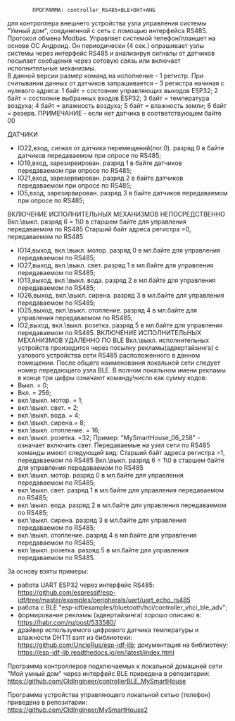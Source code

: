 			ПРОГРАММА: controller_RS485+BLE+DHT+AHG
для контроллера внешнего устройства узла управления системы "Умный дом",
соединенной с сеть с помощью интерфейса RS485. Протокол обмена Modbas.
Управляет системой телефон/планшет на основе ОС Андроид. 
Он периодически (4 сек.) опрашивает узлы системы через интерфейс RS485
и анализируя сигналы от датчиков посылает сообщения через сотовую связь
или включает исполнительные механизмы.	
В данной версии размер команд на исполнение - 1 регистр.
При считывании данных от датчиков запрашивается - 3 регистра начиная с нулевого адреса: 
1 байт = состояние управляющих выходов ESP32;
2 байт = состояние выбранных входов ESP32;
3 байт = температура воздуха;
4 байт = влажность воздуха;
5 байт = влажность земли;
6 байт = резерв.
ПРИМЕЧАНИЕ - если нет датчика в соответствующем байте 00

ДАТЧИКИ
- IO22,вход, сигнал от датчика перемещений(лог.0). 
  разряд 0 в байте датчиков передаваемом при опросе по RS485;
- IO19,вход, зарезирвирован.
  разряд 1 в байте датчиков передаваемом при опросе по RS485;
- IO21,вход, зарезервирован.
  разряд 2 в байте датчиков передаваемом при опросе по RS485;
- IO5,вход, зарезирвирован.
  разряд 3 в байте датчиков передаваемом при опросе по RS485;
	
ВКЛЮЧЕНИЕ ИСПОЛНИТЕЛЬНЫХ МЕХАНИЗМОВ НЕПОСРЕДСТВЕННО
Вкл.\выкл. разряд 6 = 1\0 в старшем байте для управления передаваемом по RS485
Старший байт адреса регистра =0, передаваемом по RS485
- IO14,выход, вкл.\выкл. мотор.
  разряд 0 в мл.байте для управления передаваемом по RS485;
- IO27,выход, вкл.\выкл. свет.
  разряд 1 в мл.байте для управления передаваемом по RS485;
- IO13,выход, вкл.\выкл. вода.
  разряд 2 в мл.байте для управления передаваемом по RS485;
- IO26,выход, вкл.\выкл. сирена.
  разряд 3 в мл.байте для управления передаваемом по RS485;
- IO25,выход, вкл.\выкл. отопление.
  разряд 4 в мл.байте для управления передаваемом по RS485;
- IO2,выход, вкл.\выкл. розетка.
  разряд 5 в мл.байте для управления передаваемом по RS485.
ВКЛЮЧЕНИЕ ИСПОЛНИТЕЛЬНЫХ МЕХАНИЗМОВ УДАЛЕННО ПО BLE
Вкл.\выкл. исполнительных устройств произодится через посылку рекламы(адвертайзинга)
с узлового устройства сети RS485 расположенного в данном помещении.
 После общего наименования локальной сети следует номер передающего узла BLE.
 В полном локальном имени рекламы в конце три цифры означают команду\число как сумму кодов:
- Выкл. = 0;
- Вкл. = 256;
- вкл.\выкл. мотор. = 1;
- вкл.\выкл. свет. = 2;
- вкл.\выкл. вода. = 4;
- вкл.\выкл. сирена.= 8;
- вкл.\выкл. отопление. = 16;
- вкл.\выкл. розетка. =32;
	Пример: "MySmartHouse_06_258" - означает включить свет.
Передаваемые на узел сети по RS485 команды имеют следующий вид:
Старший байт адреса регистра =1, передаваемом по RS485
Вкл.\выкл. разряд 6 = 1\0 в старшем байте для управления передаваемом по RS485
- вкл.\выкл. мотор.
  разряд 0 в мл.байте для управления передаваемом по RS485;
- вкл.\выкл. свет.
  разряд 1 в мл.байте для управления передаваемом по RS485;
- вкл.\выкл. вода.
  разряд 2 в мл.байте для управления передаваемом по RS485;
- вкл.\выкл. сирена.
  разряд 3 в мл.байте для управления передаваемом по RS485;
- вкл.\выкл. отопление.
  разряд 4 в мл.байте для управления передаваемом по RS485;
- вкл.\выкл. розетка.
  разряд 5 в мл.байте для управления передаваемом по RS485.
  
За основу взяты примеры:
- работа UART ESP32 через интерфейс RS485:
https://github.com/espressif/esp-idf/tree/master/examples/peripherals/uart/uart_echo_rs485
- работа с BLE "esp-idf/examples/bluetooth/hci/controller_vhci_ble_adv";
- формирование рекламы (адвертайзинга) хорошо описано в: https://habr.com/ru/post/533580/
- драйвер используемого цифрового датчика температуры и влажности DHT11 взят из библиотеки:
https://github.com/UncleRus/esp-idf-lib;
 документация на библиотеку:
https://esp-idf-lib.readthedocs.io/en/latest/index.html

Программа контроллеров подключаемых к локальной домашней сети "Мой умный дом" через интерфейс BLE
приведена в репозитарии: https://github.com/OldIngineer/controllerBLE_MySmartHouse

Программа устройства управляющего локальной сетью (телефон) приведена в репозитарии:
https://github.com/OldIngineer/MySmartHouse2

